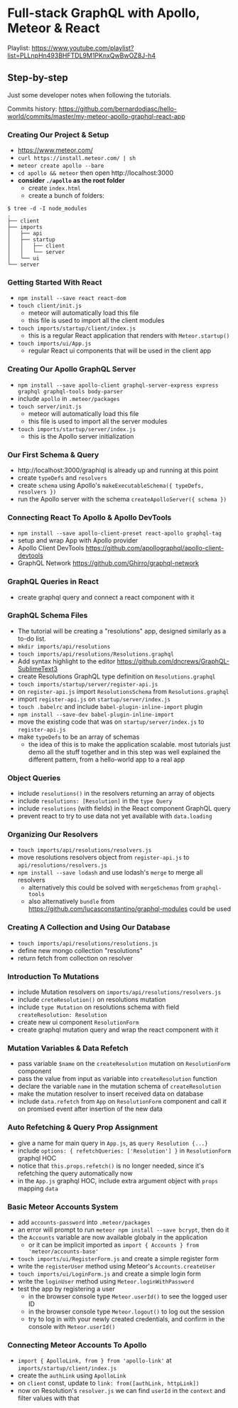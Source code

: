 # Full-stack GraphQL with Apollo, Meteor & React

Playlist: https://www.youtube.com/playlist?list=PLLnpHn493BHFTDL9M1PKnxQwBwOZ8J-h4

## Step-by-step

Just some developer notes when following the tutorials.

Commits history: https://github.com/bernardodiasc/hello-world/commits/master/my-meteor-apollo-graphql-react-app

### Creating Our Project & Setup

- https://www.meteor.com/
- `curl https://install.meteor.com/ | sh`
- `meteor create apollo --bare`
- `cd apollo && meteor` then open http://localhost:3000
- **consider `./apollo` as the root folder**
  - create `index.html`
  - create a bunch of folders:

```
$ tree -d -I node_modules
.
├── client
├── imports
│   ├── api
│   ├── startup
│   │   ├── client
│   │   └── server
│   └── ui
└── server
```

### Getting Started With React

- `npm install --save react react-dom`
- `touch client/init.js`
  - meteor will automatically load this file
  - this file is used to import all the client modules
- `touch imports/startup/client/index.js`
  - this is a regular React application that renders with `Meteor.startup()`
- `touch imports/ui/App.js`
  - regular React ui components that will be used in the client app

### Creating Our Apollo GraphQL Server

- `npm install --save apollo-client graphql-server-express express graphql graphql-tools body-parser`
- include `apollo` in `.meteor/packages`
- `touch server/init.js`
  - meteor will automatically load this file
  - this file is used to import all the server modules
- `touch imports/startup/server/index.js`
  - this is the Apollo server initialization

### Our First Schema & Query

- http://localhost:3000/graphiql is already up and running at this point
- create `typeDefs` and `resolvers`
- create `schema` using Apollo's `makeExecutableSchema({ typeDefs, resolvers })`
- run the Apollo server with the schema `createApolloServer({ schema })`

### Connecting React To Apollo & Apollo DevTools

- `npm install --save apollo-client-preset react-apollo graphql-tag`
- setup and wrap App with Apollo provider
- Apollo Client DevTools https://github.com/apollographql/apollo-client-devtools
- GraphQL Network https://github.com/Ghirro/graphql-network

### GraphQL Queries in React

- create graphql query and connect a react component with it

### GraphQL Schema Files

- The tutorial will be creating a "resolutions" app, designed similarly as a to-do list.
- `mkdir imports/api/resolutions`
- `touch imports/api/resolutions/Resolutions.graphql`
- Add syntax highlight to the editor https://github.com/dncrews/GraphQL-SublimeText3
- create Resolutions GraphQL type definition on `Resolutions.graphql`
- `touch imports/startup/server/register-api.js`
- on `register-api.js` import `ResolutionsSchema` from `Resolutions.graphql`
- import `register-api.js` on `startup/server/index.js`
- `touch .babelrc` and include `babel-plugin-inline-import` plugin
- `npm install --save-dev babel-plugin-inline-import`
- move the existing code that was on `startup/server/index.js` to `register-api.js`
- make `typeDefs` to be an array of schemas
  - the idea of this is to make the application scalable. most tutorials just demo all the stuff together and in this step was well explained the different pattern, from a hello-world app to a real app

### Object Queries

- include `resolutions()` in the resolvers returning an array of objects
- include `resolutions: [Resolution]` in the `type Query`
- include `resolutions` (with fields) in the React component GraphQL query
- prevent react to try to use data not yet available with `data.loading`

### Organizing Our Resolvers

- `touch imports/api/resolutions/resolvers.js`
- move resolutions resolvers object from `register-api.js` to `api/resolutions/resolvers.js`
- `npm install --save lodash` and use lodash's `merge` to merge all resolvers
  - alternatively this could be solved with `mergeSchemas` from `graphql-tools`
  - also alternatively `bundle` from https://github.com/lucasconstantino/graphql-modules could be used

### Creating A Collection and Using Our Database

- `touch imports/api/resolutions/resolutions.js`
- define new mongo collection "resolutions"
- return fetch from collection on resolver

### Introduction To Mutations

- include Mutation resolvers on `imports/api/resolutions/resolvers.js`
- include `creteResolution()` on resolutions mutation
- include `type Mutation` on resolutions schema with field `createResolution: Resolution`
- create new ui component `ResolutionForm`
- create graphql mutation query and wrap the react component with it

### Mutation Variables & Data Refetch

- pass variable `$name` on the `createResolution` mutation on `ResolutionForm` component
- pass the value from input as variable into `createResolution` function
- declare the variable `name` in the mutation schema of `createResolution`
- make the mutation resolver to insert received data on database
- include `data.refetch` from `App` on `ResolutionForm` component and call it on promised event after insertion of the new data

### Auto Refetching & Query Prop Assignment

- give a name for main query in `App.js`, as `query Resolution {...}`
- include `options: { refetchQueries: ['Resolution'] }` in `ResolutionForm` graphql HOC
- notice that `this.props.refetch()` is no longer needed, since it's refetching the query automatically now
- in the `App.js` graphql HOC, include extra argument object with `props` mapping `data`

### Basic Meteor Accounts System

- add `accounts-password` into `.meteor/packages`
- an error will prompt to run `meteor npm install --save bcrypt`, then do it
- the `Accounts` variable are now available globaly in the application
  - or it can be implicit imported as `import { Accounts } from 'meteor/accounts-base'`
- `touch imports/ui/RegisterForm.js` and create a simple register form
- write the `registerUser` method using Meteor's `Accounts.createUser`
- `touch imports/ui/LoginForm.js` and create a simple login form
- write the `loginUser` method using `Meteor.loginWithPassword`
- test the app by registering a user
  - in the browser console type `Meteor.userId()` to see the logged user ID
  - in the browser console type `Meteor.logout()` to log out the session
  - try to log in with your newly created credentials, and confirm in the console with `Meteor.userId()`

### Connecting Meteor Accounts To Apollo

- `import { ApolloLink, from } from 'apollo-link'` at `imports/startup/client/index.js`
- create the `authLink` using `ApolloLink`
- on `client` const, update to `link: from([authLink, httpLink])`
- now on Resolution's `resolver.js` we can find `userId` in the `context` and filter values with that
